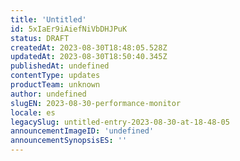 ```yaml
---
title: 'Untitled'
id: 5xIaEr9iAiefNiVbDHJPuK
status: DRAFT
createdAt: 2023-08-30T18:48:05.528Z
updatedAt: 2023-08-30T18:50:40.345Z
publishedAt: undefined
contentType: updates
productTeam: unknown
author: undefined
slugEN: 2023-08-30-performance-monitor
locale: es
legacySlug: untitled-entry-2023-08-30-at-18-48-05
announcementImageID: 'undefined'
announcementSynopsisES: ''
---
```



